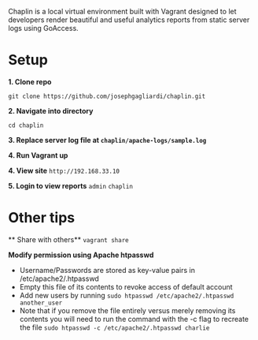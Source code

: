 Chaplin is a local virtual environment built with Vagrant designed to let developers render beautiful and useful analytics reports from static server logs using GoAccess.

# Setup

**1. Clone repo**

```git clone https://github.com/josephgagliardi/chaplin.git ```

**2. Navigate into directory**

```cd chaplin ```

**3. Replace server log file at ```chaplin/apache-logs/sample.log```**

**4. Run Vagrant up**

**4. View site**
```http://192.168.33.10```

**5. Login to view reports**
```admin```
```chaplin```

# Other tips

** Share with others**
```vagrant share```

**Modify permission using Apache htpasswd**
- Username/Passwords are stored as key-value pairs in /etc/apache2/.htpasswd
- Empty this file of its contents to revoke access of default account
- Add new users by running ```sudo htpasswd /etc/apache2/.htpasswd another_user```
- Note that if you remove the file entirely versus merely removing its contents you will need to run the command with the -c flag to recreate the file
```sudo htpasswd -c /etc/apache2/.htpasswd charlie```


